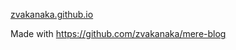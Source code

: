 [zvakanaka.github.io](https://zvakanaka.github.io)

Made with https://github.com/zvakanaka/mere-blog 
